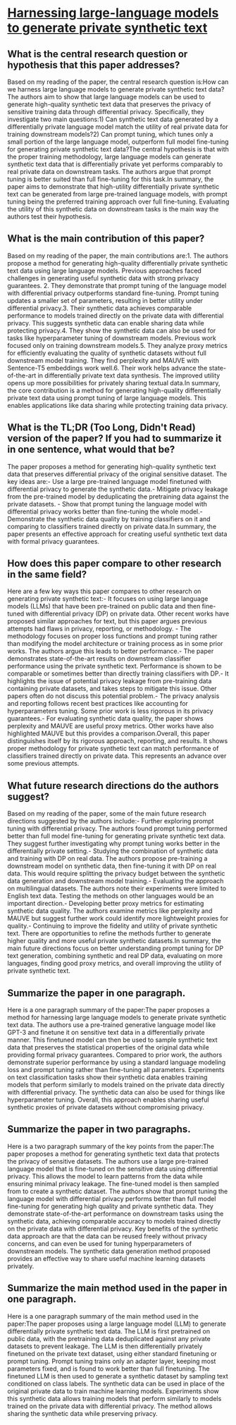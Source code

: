 # [Harnessing large-language models to generate private synthetic text](https://arxiv.org/abs/2306.01684)

## What is the central research question or hypothesis that this paper addresses?

 Based on my reading of the paper, the central research question is:How can we harness large language models to generate private synthetic text data?The authors aim to show that large language models can be used to generate high-quality synthetic text data that preserves the privacy of sensitive training data through differential privacy. Specifically, they investigate two main questions:1) Can synthetic text data generated by a differentially private language model match the utility of real private data for training downstream models?2) Can prompt tuning, which tunes only a small portion of the large language model, outperform full model fine-tuning for generating private synthetic text data?The central hypothesis is that with the proper training methodology, large language models can generate synthetic text data that is differentially private yet performs comparably to real private data on downstream tasks. The authors argue that prompt tuning is better suited than full fine-tuning for this task.In summary, the paper aims to demonstrate that high-utility differentially private synthetic text can be generated from large pre-trained language models, with prompt tuning being the preferred training approach over full fine-tuning. Evaluating the utility of this synthetic data on downstream tasks is the main way the authors test their hypothesis.


## What is the main contribution of this paper?

 Based on my reading of the paper, the main contributions are:1. The authors propose a method for generating high-quality differentially private synthetic text data using large language models. Previous approaches faced challenges in generating useful synthetic data with strong privacy guarantees. 2. They demonstrate that prompt tuning of the language model with differential privacy outperforms standard fine-tuning. Prompt tuning updates a smaller set of parameters, resulting in better utility under differential privacy.3. Their synthetic data achieves comparable performance to models trained directly on the private data with differential privacy. This suggests synthetic data can enable sharing data while protecting privacy.4. They show the synthetic data can also be used for tasks like hyperparameter tuning of downstream models. Previous work focused only on training downstream models.5. They analyze proxy metrics for efficiently evaluating the quality of synthetic datasets without full downstream model training. They find perplexity and MAUVE with Sentence-T5 embeddings work well.6. Their work helps advance the state-of-the-art in differentially private text data synthesis. The improved utility opens up more possibilities for privately sharing textual data.In summary, the core contribution is a method for generating high-quality differentially private text data using prompt tuning of large language models. This enables applications like data sharing while protecting training data privacy.


## What is the TL;DR (Too Long, Didn't Read) version of the paper? If you had to summarize it in one sentence, what would that be?

 The paper proposes a method for generating high-quality synthetic text data that preserves differential privacy of the original sensitive dataset. The key ideas are:- Use a large pre-trained language model finetuned with differential privacy to generate the synthetic data.- Mitigate privacy leakage from the pre-trained model by deduplicating the pretraining data against the private datasets. - Show that prompt tuning the language model with differential privacy works better than fine-tuning the whole model.- Demonstrate the synthetic data quality by training classifiers on it and comparing to classifiers trained directly on private data.In summary, the paper presents an effective approach for creating useful synthetic text data with formal privacy guarantees.


## How does this paper compare to other research in the same field?

 Here are a few key ways this paper compares to other research on generating private synthetic text:- It focuses on using large language models (LLMs) that have been pre-trained on public data and then fine-tuned with differential privacy (DP) on private data. Other recent works have proposed similar approaches for text, but this paper argues previous attempts had flaws in privacy, reporting, or methodology. - The methodology focuses on proper loss functions and prompt tuning rather than modifying the model architecture or training process as in some prior works. The authors argue this leads to better performance.- The paper demonstrates state-of-the-art results on downstream classifier performance using the private synthetic text. Performance is shown to be comparable or sometimes better than directly training classifiers with DP.- It highlights the issue of potential privacy leakage from pre-training data containing private datasets, and takes steps to mitigate this issue. Other papers often do not discuss this potential problem.- The privacy analysis and reporting follows recent best practices like accounting for hyperparameters tuning. Some prior work is less rigorous in its privacy guarantees.- For evaluating synthetic data quality, the paper shows perplexity and MAUVE are useful proxy metrics. Other works have also highlighted MAUVE but this provides a comparison.Overall, this paper distinguishes itself by its rigorous approach, reporting, and results. It shows proper methodology for private synthetic text can match performance of classifiers trained directly on private data. This represents an advance over some previous attempts.


## What future research directions do the authors suggest?

 Based on my reading of the paper, some of the main future research directions suggested by the authors include:- Further exploring prompt tuning with differential privacy. The authors found prompt tuning performed better than full model fine-tuning for generating private synthetic text data. They suggest further investigating why prompt tuning works better in the differentially private setting.- Studying the combination of synthetic data and training with DP on real data. The authors propose pre-training a downstream model on synthetic data, then fine-tuning it with DP on real data. This would require splitting the privacy budget between the synthetic data generation and downstream model training.- Evaluating the approach on multilingual datasets. The authors note their experiments were limited to English text data. Testing the methods on other languages would be an important direction.- Developing better proxy metrics for estimating synthetic data quality. The authors examine metrics like perplexity and MAUVE but suggest further work could identify more lightweight proxies for quality.- Continuing to improve the fidelity and utility of private synthetic text. There are opportunities to refine the methods further to generate higher quality and more useful private synthetic datasets.In summary, the main future directions focus on better understanding prompt tuning for DP text generation, combining synthetic and real DP data, evaluating on more languages, finding good proxy metrics, and overall improving the utility of private synthetic text.


## Summarize the paper in one paragraph.

 Here is a one paragraph summary of the paper:The paper proposes a method for harnessing large language models to generate private synthetic text data. The authors use a pre-trained generative language model like GPT-3 and finetune it on sensitive text data in a differentially private manner. This finetuned model can then be used to sample synthetic text data that preserves the statistical properties of the original data while providing formal privacy guarantees. Compared to prior work, the authors demonstrate superior performance by using a standard language modeling loss and prompt tuning rather than fine-tuning all parameters. Experiments on text classification tasks show their synthetic data enables training models that perform similarly to models trained on the private data directly with differential privacy. The synthetic data can also be used for things like hyperparameter tuning. Overall, this approach enables sharing useful synthetic proxies of private datasets without compromising privacy.


## Summarize the paper in two paragraphs.

 Here is a two paragraph summary of the key points from the paper:The paper proposes a method for generating synthetic text data that protects the privacy of sensitive datasets. The authors use a large pre-trained language model that is fine-tuned on the sensitive data using differential privacy. This allows the model to learn patterns from the data while ensuring minimal privacy leakage. The fine-tuned model is then sampled from to create a synthetic dataset. The authors show that prompt tuning the language model with differential privacy performs better than full model fine-tuning for generating high quality and private synthetic data. They demonstrate state-of-the-art performance on downstream tasks using the synthetic data, achieving comparable accuracy to models trained directly on the private data with differential privacy. Key benefits of the synthetic data approach are that the data can be reused freely without privacy concerns, and can even be used for tuning hyperparameters of downstream models. The synthetic data generation method proposed provides an effective way to share useful machine learning datasets privately.


## Summarize the main method used in the paper in one paragraph.

 Here is a one paragraph summary of the main method used in the paper:The paper proposes using a large language model (LLM) to generate differentially private synthetic text data. The LLM is first pretrained on public data, with the pretraining data deduplicated against any private datasets to prevent leakage. The LLM is then differentially privately finetuned on the private text dataset, using either standard finetuning or prompt tuning. Prompt tuning trains only an adapter layer, keeping most parameters fixed, and is found to work better than full finetuning. The finetuned LLM is then used to generate a synthetic dataset by sampling text conditioned on class labels. The synthetic data can be used in place of the original private data to train machine learning models. Experiments show this synthetic data allows training models that perform similarly to models trained on the private data with differential privacy. The method allows sharing the synthetic data while preserving privacy.
